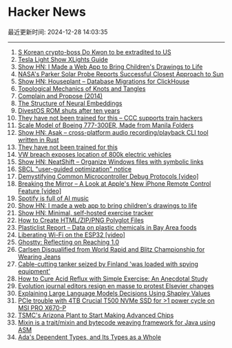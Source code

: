# Hacker News

最近更新时间: 2024-12-28 14:03:35

--- 
1. [S Korean crypto-boss Do Kwon to be extradited to US](https://www.bbc.com/news/articles/cn7r8xr3v76o) 
2. [Tesla Light Show XLights Guide](https://github.com/teslamotors/light-show) 
3. [Show HN: I Made a Web App to Bring Children's Drawings to Life](https://doodledreams.cc) 
4. [NASA's Parker Solar Probe Reports Successful Closest Approach to Sun](https://blogs.nasa.gov/parkersolarprobe/2024/12/27/nasas-parker-solar-probe-reports-successful-closest-approach-to-sun/) 
5. [Show HN: Houseplant – Database Migrations for ClickHouse](https://houseplant.readthedocs.io/en/latest/) 
6. [Topological Mechanics of Knots and Tangles](https://www.science.org/doi/10.1126/science.aaz0135) 
7. [Complain and Propose (2014)](https://tidyfirst.substack.com/p/complain-and-propose) 
8. [The Structure of Neural Embeddings](https://seanpedersen.github.io/posts/structure-of-neural-latent-space) 
9. [DivestOS ROM shuts after ten years](https://divestos.org/pages/news#end) 
10. [They have not been trained for this – CCC supports train hackers](https://www.ccc.de/en/updates/2024/das-ist-vollig-entgleist) 
11. [Scale Model of Boeing 777-300ER, Made from Manila Folders](https://www.lucaiaconistewart.com/model-777) 
12. [Show HN: Asak – cross-platform audio recording/playback CLI tool written in Rust](https://github.com/chaosprint/asak) 
13. [They have not been trained for this](https://www.ccc.de/en/updates/2024/das-ist-vollig-entgleist) 
14. [VW breach exposes location of 800k electric vehicles](https://cyberinsider.com/vw-suffers-major-breach-exposing-location-of-800000-electric-vehicles/) 
15. [Show HN: NeatShift – Organize Windows files with symbolic links](https://github.com/BytexGrid/NeatShift) 
16. [SBCL "user-guided optimization" notice](https://github.com/sbcl/sbcl/commit/42fd0ced76e851fe883f8651b832234a7cbd1fa2) 
17. [Demystifying Common Microcontroller Debug Protocols [video]](https://media.ccc.de/v/38c3-demystifying-common-microcontroller-debug-protocols) 
18. [Breaking the Mirror – A Look at Apple's New iPhone Remote Control Feature [video]](https://media.ccc.de/v/38c3-breaking-the-mirror-a-look-at-apple-s-new-iphone-remote-control-feature) 
19. [Spotify is full of AI music](https://www.fastcompany.com/91170296/spotify-ai-music) 
20. [Show HN: I made a web app to bring children's drawings to life](https://doodledreams.cc) 
21. [Show HN: Minimal, self-hosted exercise tracker](https://github.com/bmtwl/exerciseminimilism) 
22. [How to Create HTML/ZIP/PNG Polyglot Files](https://gildas-lormeau.github.io/Polyglot-HTML-ZIP-PNG/SUMMARY.html) 
23. [Plasticlist Report – Data on plastic chemicals in Bay Area foods](https://www.plasticlist.org/report) 
24. [Liberating Wi-Fi on the ESP32 [video]](https://media.ccc.de/v/38c3-liberating-wi-fi-on-the-esp32) 
25. [Ghostty: Reflecting on Reaching 1.0](https://mitchellh.com/writing/ghostty-1-0-reflection) 
26. [Carlsen Disqualified from World Rapid and Blitz Championship for Wearing Jeans](https://www.timesnownews.com/sports/magnus-carlsen-disqualified-from-world-rapid-and-blitz-championship-for-wearing-jeans-article-116727852) 
27. [Cable-cutting tanker seized by Finland 'was loaded with spying equipment'](https://www.lloydslist.com/LL1151955/Russia-linked-cable-cutting-tanker-seized-by-Finland-was-loaded-with-spying-equipment) 
28. [How to Cure Acid Reflux with Simple Exercise: An Anecdotal Study](https://pmc.ncbi.nlm.nih.gov/articles/PMC9106553/) 
29. [Evolution journal editors resign en masse to protest Elsevier changes](https://retractionwatch.com/2024/12/27/evolution-journal-editors-resign-en-masse-to-protest-elsevier-changes/) 
30. [Explaining Large Language Models Decisions Using Shapley Values](https://arxiv.org/abs/2404.01332) 
31. [PCIe trouble with 4TB Crucial T500 NVMe SSD for >1 power cycle on MSI PRO X670-P](https://forum.level1techs.com/t/bizarre-pcie-trouble-with-4tb-crucial-t500-nvme-ssd/222915) 
32. [TSMC's Arizona Plant to Start Making Advanced Chips](https://spectrum.ieee.org/tsmc-arizona) 
33. [Mixin is a trait/mixin and bytecode weaving framework for Java using ASM](https://github.com/SpongePowered/Mixin) 
34. [Ada's Dependent Types, and Its Types as a Whole](https://nytpu.com/gemlog/2024-12-27) 
